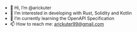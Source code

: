 - 👋 Hi, I’m @arickuter
- 👀 I’m interested in developing with Rust, Solidity and Kotlin
- 🌱 I’m currently learning the OpenAPI Specification
- 📫 How to reach me: arickuter99@gmail.com
